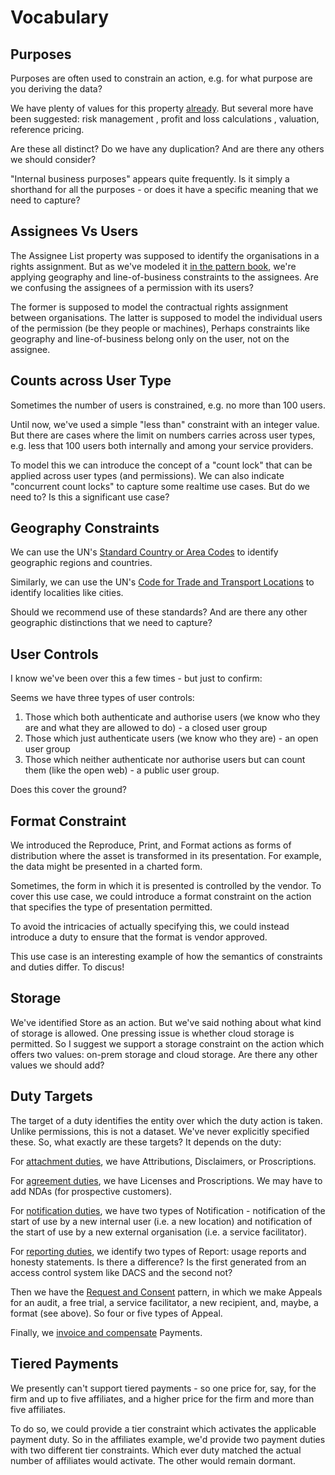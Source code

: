 # Vocabulary

## Purposes
Purposes are often used to constrain an action, e.g. for what purpose are you deriving the data?

We have plenty of values for this property [already](https://w3c.github.io/market-data-odrl-profile/md-odrl-profile-draft.html#usage-0-9). But several more have been suggested: risk management , profit and loss calculations , valuation, reference pricing.

Are these all distinct? Do we have any duplication? And are there any others we should consider?

"Internal business purposes" appears quite frequently. Is it simply a shorthand for all the purposes - or does it have a specific meaning that we need to capture?

## Assignees Vs Users
The Assignee List property was supposed to identify the organisations in a rights assignment. But as we've modeled it [in the pattern book](https://w3c.github.io/market-data-odrl-profile/patterns_temp.html#assignment-patterns), we're applying geography and line-of-business constraints to the assignees. Are we confusing the assignees of a permission with its users?

The former is supposed to model the contractual rights assignment between organisations. The latter is supposed to model the individual users of the permission (be they people or machines), Perhaps constraints like geography and line-of-business belong only on the user, not on the assignee.

## Counts across User Type
Sometimes the number of users is constrained, e.g. no more than 100 users.

Until now, we've used a simple "less than" constraint with an integer value. But there are cases where the limit on numbers carries across user types, e.g. less that 100 users both internally and among your service providers.

To model this we can introduce the concept of a "count lock" that can be applied across user types (and permissions). We can also indicate "concurrent count locks" to capture some realtime use cases. But do we need to? Is this a significant use case?

## Geography Constraints
We can use the UN's [Standard Country or Area Codes](https://unstats.un.org/unsd/methodology/m49/) to identify geographic regions and countries.

Similarly, we can use the UN's [Code for Trade and Transport Locations](https://unece.org/trade/uncefact/unlocode) to identify localities like cities.

Should we recommend use of these standards? And are there any other geographic distinctions that we need to capture?

## User Controls
I know we've been over this a few times - but just to confirm:

Seems we have three types of user controls:
1. Those which both authenticate and authorise users (we know who they are and what they are allowed to do)  - a closed user group
2. Those which just authenticate users (we know who they are) - an open user group
3. Those which neither authenticate nor authorise users but can count them (like the open web) - a public user group.

Does this cover the ground?

## Format Constraint
We introduced the Reproduce, Print, and Format actions as forms of distribution where the asset is transformed in its presentation. For example, the data might be presented in a charted form.

Sometimes, the form in which it is presented is controlled by the vendor. To cover this use case, we could introduce a format constraint on the action that specifies the type of presentation permitted. 

To avoid the intricacies of actually specifying this, we could instead introduce a duty to ensure that the format is vendor approved.

This use case is an interesting example of how the semantics of constraints and duties differ. To discus!

## Storage
We've identified Store as an action. But we've said nothing about what kind of storage is allowed. One pressing issue is whether cloud storage is permitted. So I suggest we support a storage constraint on the action which offers two values: on-prem storage and cloud storage. Are there any other values we should add?

## Duty Targets
The target of a duty identifies the entity over which the duty action is taken. Unlike permissions, this is not a dataset. We've never explicitly specified these. So, what exactly are these targets? It depends on the duty:

For [attachment duties](https://w3c.github.io/market-data-odrl-profile/patterns_temp.html#AttachmentPattern), we have Attributions, Disclaimers, or Proscriptions.

For [agreement duties](https://w3c.github.io/market-data-odrl-profile/patterns_temp.html#AgreementPattern), we have Licenses and Proscriptions. We may have to add NDAs (for prospective customers).

For [notification duties](https://w3c.github.io/market-data-odrl-profile/patterns_temp.html#NotificationPattern), we have two types of Notification - notification of the start of use by a new internal user (i.e. a new location) and notification of the start of use by a new external organisation (i.e. a service facilitator).

For [reporting duties](https://w3c.github.io/market-data-odrl-profile/patterns_temp.html#ReportingPattern), we identify two types of Report: usage reports and honesty statements. Is there a difference? Is the first generated from an access control system like DACS and the second not?

Then we have the [Request and Consent](https://w3c.github.io/market-data-odrl-profile/patterns_temp.html#RequestAndConsentPattern) pattern, in which we make Appeals for an audit, a free trial, a service facilitator, a new recipient, and, maybe, a format (see above). So four or five types of Appeal.

Finally, we [invoice and compensate](https://w3c.github.io/market-data-odrl-profile/patterns_temp.html#InvoiceAndCompensatePattern) Payments.

## Tiered Payments
We presently can't support tiered payments - so one price for, say, for the firm and up to five affiliates, and a higher price for the firm and more than five affiliates.

To do so, we could provide a tier constraint which activates the applicable payment duty. So in the affiliates example, we'd provide two payment duties with two different tier constraints. Which ever duty matched the actual number of affiliates would activate. The other would remain dormant.

